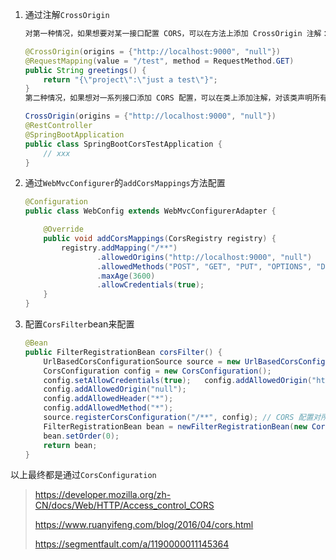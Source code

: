 1. 通过注解`CrossOrigin`

    ```java
    对第一种情况，如果想要对某一接口配置 CORS，可以在方法上添加 CrossOrigin 注解：
    
    @CrossOrigin(origins = {"http://localhost:9000", "null"})
    @RequestMapping(value = "/test", method = RequestMethod.GET)
    public String greetings() {
        return "{\"project\":\"just a test\"}";
    }
    第二种情况，如果想对一系列接口添加 CORS 配置，可以在类上添加注解，对该类声明所有接口都有效：
    
    CrossOrigin(origins = {"http://localhost:9000", "null"})
    @RestController
    @SpringBootApplication
    public class SpringBootCorsTestApplication {
        // xxx
    }
    ```

    

2. 通过`WebMvcConfigurer`的`addCorsMappings`方法配置

    ```java
    @Configuration
    public class WebConfig extends WebMvcConfigurerAdapter {
    
        @Override
        public void addCorsMappings(CorsRegistry registry) {
            registry.addMapping("/**")
                    .allowedOrigins("http://localhost:9000", "null")
                    .allowedMethods("POST", "GET", "PUT", "OPTIONS", "DELETE")
                    .maxAge(3600)
                    .allowCredentials(true);
        }
    }
    ```

    

3. 配置`CorsFilter`bean来配置

    ```java
    @Bean
    public FilterRegistrationBean corsFilter() {
        UrlBasedCorsConfigurationSource source = new UrlBasedCorsConfigurationSource();
        CorsConfiguration config = new CorsConfiguration();
        config.setAllowCredentials(true);	config.addAllowedOrigin("http://localhost:9000");
        config.addAllowedOrigin("null");
        config.addAllowedHeader("*");
        config.addAllowedMethod("*");
        source.registerCorsConfiguration("/**", config); // CORS 配置对所有接口都有效
        FilterRegistrationBean bean = newFilterRegistrationBean(new CorsFilter(source));
        bean.setOrder(0);
        return bean;
    }
    ```

以上最终都是通过`CorsConfiguration`



> https://developer.mozilla.org/zh-CN/docs/Web/HTTP/Access_control_CORS 
>
> https://www.ruanyifeng.com/blog/2016/04/cors.html
>
> https://segmentfault.com/a/1190000011145364  